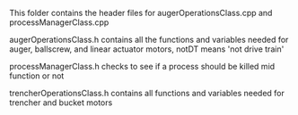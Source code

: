 This folder contains the header files for augerOperationsClass.cpp and processManagerClass.cpp

augerOperationsClass.h contains all the functions and variables needed for auger, ballscrew, and linear
actuator motors, notDT means 'not drive train'

processManagerClass.h checks to see if a process should be killed mid function or not

trencherOperationsClass.h contains all functions and variables needed for trencher and bucket motors